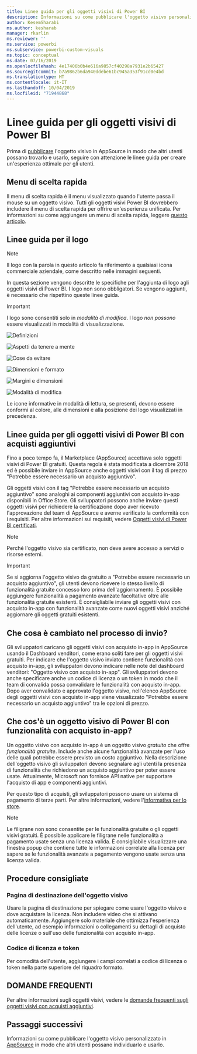 ```yaml
---
title: Linee guida per gli oggetti visivi di Power BI
description: Informazioni su come pubblicare l'oggetto visivo personalizzato in AppSource in modo che altri utenti possano individuarlo e usarlo tramite acquisto.
author: KesemSharabi
ms.author: kesharab
manager: rkarlin
ms.reviewer: ''
ms.service: powerbi
ms.subservice: powerbi-custom-visuals
ms.topic: conceptual
ms.date: 07/16/2019
ms.openlocfilehash: 4e17406b0b4e616a9857cf40298a7931e2b65427
ms.sourcegitcommit: b7a9862b6da940ddebe61bc945a353f91cd0e4bd
ms.translationtype: HT
ms.contentlocale: it-IT
ms.lasthandoff: 10/04/2019
ms.locfileid: "71944868"
---
```

# <a name="guidelines-for-power-bi-visuals"></a>Linee guida per gli oggetti visivi di Power BI
Prima di [pubblicare](https://docs.microsoft.com/power-bi/developer/office-store) l'oggetto visivo in AppSource in modo che altri utenti possano trovarlo e usarlo, seguire con attenzione le linee guida per creare un'esperienza ottimale per gli utenti. 

## <a name="context-menu"></a>Menu di scelta rapida
Il menu di scelta rapida è il menu visualizzato quando l'utente passa il mouse su un oggetto visivo.
Tutti gli oggetti visivi Power BI dovrebbero includere il menu di scelta rapida per offrire un'esperienza unificata. Per informazioni su come aggiungere un menu di scelta rapida, leggere [questo articolo](https://github.com/Microsoft/PowerBI-visuals/blob/gh-pages/tutorials/building-bar-chart/adding-context-menu-to-the-bar.md).


## <a name="logo-guidelines"></a>Linee guida per il logo
> [!NOTE]
> Il logo con la parola in questo articolo fa riferimento a qualsiasi icona commerciale aziendale, come descritto nelle immagini seguenti. 

In questa sezione vengono descritte le specifiche per l'aggiunta di logo agli oggetti visivi di Power BI. I logo non sono obbligatori. Se vengono aggiunti, è necessario che rispettino queste linee guida. 

> [!IMPORTANT]
> I logo sono consentiti solo in *modalità di modifica*. I logo *non possono* essere visualizzati in modalità di visualizzazione.


![Definizioni](media/guidelines-powerbi-visuals/definitions.png)

![Aspetti da tenere a mente](media/guidelines-powerbi-visuals/things-to-keep-in-mind.png)

![Cose da evitare](media/guidelines-powerbi-visuals/things-to-avoid.png)

![Dimensioni e formato](media/guidelines-powerbi-visuals/size-and-format.png)

![Margini e dimensioni](media/guidelines-powerbi-visuals/margins-and-sizes.png)

![Modalità di modifica](media/guidelines-powerbi-visuals/logos-in-edit-mode.png)


Le icone informative in modalità di lettura, se presenti, devono essere conformi al colore, alle dimensioni e alla posizione dei logo visualizzati in precedenza.

## <a name="guidelines-for-power-bi-visuals-with-additional-purchases"></a>Linee guida per gli oggetti visivi di Power BI con acquisti aggiuntivi

Fino a poco tempo fa, il Marketplace (AppSource) accettava solo oggetti visivi di Power BI gratuiti. Questa regola è stata modificata a dicembre 2018 ed è possibile inviare in AppSource anche oggetti visivi con il tag di prezzo "Potrebbe essere necessario un acquisto aggiuntivo". 

Gli oggetti visivi con il tag "Potrebbe essere necessario un acquisto aggiuntivo" sono analoghi ai componenti aggiuntivi con acquisto in-app disponibili in Office Store. Gli sviluppatori possono anche inviare questi oggetti visivi per richiedere la certificazione dopo aver ricevuto l'approvazione del team di AppSource e averne verificato la conformità con i requisiti. Per altre informazioni sui requisiti, vedere [Oggetti visivi di Power BI certificati](../power-bi-custom-visuals-certified.md).

> [!NOTE]
> Perché l'oggetto visivo sia certificato, non deve avere accesso a servizi o risorse esterni.

>[!IMPORTANT]  
> Se si aggiorna l'oggetto visivo da gratuito a "Potrebbe essere necessario un acquisto aggiuntivo", gli utenti devono ricevere lo stesso livello di funzionalità gratuite concesso loro prima dell'aggiornamento. È possibile aggiungere funzionalità a pagamento avanzate facoltative oltre alle funzionalità gratuite esistenti. È consigliabile inviare gli oggetti visivi con acquisto in-app con funzionalità avanzate come nuovi oggetti visivi anziché aggiornare gli oggetti gratuiti esistenti.

## <a name="what-changed-in-the-submission-process"></a>Che cosa è cambiato nel processo di invio?

Gli sviluppatori caricano gli oggetti visivi con acquisto in-app in AppSource usando il Dashboard venditori, come erano soliti fare per gli oggetti visivi gratuiti. Per indicare che l'oggetto visivo inviato contiene funzionalità con acquisto in-app, gli sviluppatori devono indicare nelle note del dashboard venditori: "Oggetto visivo con acquisto in-app". Gli sviluppatori devono anche specificare anche un codice di licenza o un token in modo che il team di convalida possa convalidare le funzionalità con acquisto in-app. Dopo aver convalidato e approvato l'oggetto visivo, nell'elenco AppSource degli oggetti visivi con acquisto in-app viene visualizzato "Potrebbe essere necessario un acquisto aggiuntivo" tra le opzioni di prezzo.

## <a name="what-is-a-power-bi-visual-with-iap-features"></a>Che cos'è un oggetto visivo di Power BI con funzionalità con acquisto in-app?

Un oggetto visivo con acquisto in-app è un oggetto visivo *gratuito* che offre *funzionalità gratuite*. Include anche alcune funzionalità avanzate per l'uso delle quali potrebbe essere previsto un costo aggiuntivo. Nella descrizione dell'oggetto visivo gli sviluppatori devono segnalare agli utenti la presenza di funzionalità che richiedono un acquisto aggiuntivo per poter essere usate. Attualmente, Microsoft non fornisce API native per supportare l'acquisto di app e componenti aggiuntivi.

Per questo tipo di acquisti, gli sviluppatori possono usare un sistema di pagamento di terze parti. Per altre informazioni, vedere l'[informativa per lo store](https://docs.microsoft.com/office/dev/store/validation-policies#2-apps-or-add-ins-can-display-certain-ads).

> [!NOTE]
> Le filigrane non sono consentite per le funzionalità gratuite o gli oggetti visivi gratuiti. È possibile applicare le filigrane nelle funzionalità a pagamento usate senza una licenza valida. È consigliabile visualizzare una finestra popup che contiene tutte le informazioni correlate alla licenza per sapere se le funzionalità avanzate a pagamento vengono usate senza una licenza valida.  


## <a name="best-practices"></a>Procedure consigliate

### <a name="visual-landing-page"></a>Pagina di destinazione dell'oggetto visivo

Usare la pagina di destinazione per spiegare come usare l'oggetto visivo e dove acquistare la licenza. Non includere video che si attivano automaticamente. Aggiungere solo materiale che ottimizza l'esperienza dell'utente, ad esempio informazioni o collegamenti su dettagli di acquisto delle licenze o sull'uso delle funzionalità con acquisto in-app.

### <a name="license-key-and-token"></a>Codice di licenza e token

Per comodità dell'utente, aggiungere i campi correlati a codice di licenza o token nella parte superiore del riquadro formato.

## <a name="faq"></a>DOMANDE FREQUENTI

Per altre informazioni sugli oggetti visivi, vedere le [domande frequenti sugli oggetti visivi con acquisti aggiuntivi](https://docs.microsoft.com/power-bi/power-bi-custom-visuals-faq#visuals-with-additional-purchases).

## <a name="next-steps"></a>Passaggi successivi

Informazioni su come pubblicare l'oggetto visivo personalizzato in [AppSource](office-store.md) in modo che altri utenti possano individuarlo e usarlo.
